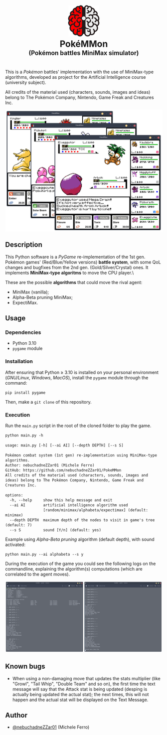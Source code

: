 <h1 align="center">
  <img src="./assets/icon.svg" width=100>
  <br>
  <b>PokéMMon</b>
  <br>
  <sup><sup>(Pokémon battles <b>M</b>ini<b>M</b>ax simulator)</sup></sup>
</h1>

This is a *Pokémon* battles' implementation with the use of MiniMax-type algorithms, developed as project for the Artificial Intelligence course (university subject).

All credits of the material used (characters, sounds, images and ideas) belong to The Pokémon Company, Nintendo, Game Freak and Creatures Inc.

<div align="center">
  <img align="center" src="./assets/preview.png">
</div>

## Description
This Python software is a *PyGame* re-implementation of the 1st gen. Pokémon games' (Red/Blue/Yellow versions) **battle system**, with some QoL changes and bugfixes from the 2nd gen. (Gold/Silver/Crystal) ones.
It implements **MiniMax-type algoritms** to move the CPU player.\

These are the possible **algorithms** that could move the rival agent:
- MiniMax (vanilla);
- Alpha-Beta pruning MiniMax;
- ExpectiMax.

## Usage
### Dependencies
- Python 3.10
- `pygame` module

### Installation
After ensuring that Python $\geq$ 3.10 is installed on your personal environment (*GNU/Linux*, *Windows*, *MacOS*), install the `pygame` module through the command:
```
pip install pygame
```
Then, make a `git clone` of this repository.

### Execution
Run the `main.py` script in the root of the cloned folder to play the game.

```
python main.py -h

usage: main.py [-h] [--ai AI] [--depth DEPTH] [--s S]

Pokémon combat system (1st gen) re-implementation using MiniMax-type algorithms.                                            
Author: nebuchadneZZar01 (Michele Ferro)                                            
GitHub: https://github.com/nebuchadneZZar01/PokeMMon                                            
All credits of the material used (characters, sounds, images and ideas) belong to The Pokémon Company, Nintendo, Game Freak and Creatures Inc.

options:
  -h, --help     show this help message and exit
  --ai AI        artificial intelligence algorithm used
                 [random/minimax/alphabeta/expectimax] (default: minimax)
  --depth DEPTH  maximum depth of the nodes to visit in game's tree (default: 7)
  --s S          sound [Y/n] (default: yes)
```
Example using *Alpha-Beta pruning* algorithm (default depth), with sound activated:
```
python main.py --ai alphabeta --s y
```
During the execution of the game you could see the following logs on the commandline, explaining the algorithm(s) computations (which are correlated to the agent moves).

<div align="center">
  <img src="./assets/term_ex.png">
</div>

## Known bugs
- When using a non-damaging move that updates the stats multiplier (like "Growl", "Tail Whip", "Double Team" and so on), the first time the text message will say that the Attack stat is being updated (desping is actually being updated the actual stat); the next times, this will not happen and the actual stat will be displayed on the Text Message.  

## Author
- [@nebuchadneZZar01](https://github.com/nebuchadneZZar01) (Michele Ferro)
